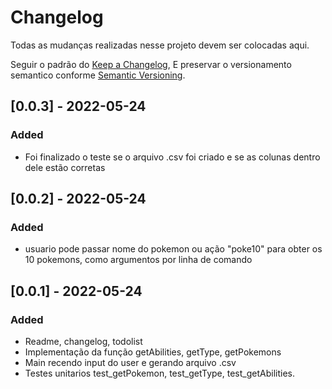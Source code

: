 # Changelog
Todas as mudanças realizadas nesse projeto devem ser colocadas aqui.

Seguir o padrão do [Keep a Changelog](https://keepachangelog.com/en/1.0.0/),
E preservar o versionamento semantico conforme [Semantic Versioning](https://semver.org/spec/v2.0.0.html).


## [0.0.3] - 2022-05-24
### Added
- Foi finalizado o teste se o arquivo .csv foi criado e se as colunas dentro dele estão corretas

## [0.0.2] - 2022-05-24
### Added
- usuario pode passar nome do pokemon ou ação "poke10" para obter os 10 pokemons, como argumentos por linha de comando

## [0.0.1] - 2022-05-24
### Added

- Readme, changelog, todolist
- Implementação da função getAbilities, getType, getPokemons
- Main recendo input do user e gerando arquivo .csv
- Testes unitarios test_getPokemon, test_getType, test_getAbilities.